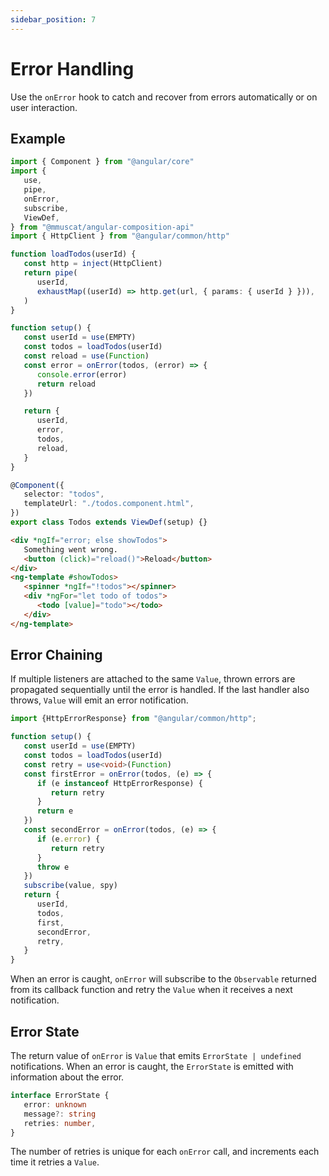 ```yaml
---
sidebar_position: 7
---
```


# Error Handling

Use the `onError` hook to catch and recover from errors automatically or on user interaction.

## Example

```ts title="Example: Error handling and recovery"
import { Component } from "@angular/core"
import {
   use,
   pipe,
   onError,
   subscribe,
   ViewDef,
} from "@mmuscat/angular-composition-api"
import { HttpClient } from "@angular/common/http"

function loadTodos(userId) {
   const http = inject(HttpClient)
   return pipe(
      userId,
      exhaustMap((userId) => http.get(url, { params: { userId } })),
   )
}

function setup() {
   const userId = use(EMPTY)
   const todos = loadTodos(userId)
   const reload = use(Function)
   const error = onError(todos, (error) => {
      console.error(error)
      return reload
   })

   return {
      userId,
      error,
      todos,
      reload,
   }
}

@Component({
   selector: "todos",
   templateUrl: "./todos.component.html",
})
export class Todos extends ViewDef(setup) {}
```

```html title="todos.component.html"
<div *ngIf="error; else showTodos">
   Something went wrong.
   <button (click)="reload()">Reload</button>
</div>
<ng-template #showTodos>
   <spinner *ngIf="!todos"></spinner>
   <div *ngFor="let todo of todos">
      <todo [value]="todo"></todo>
   </div>
</ng-template>
```

## Error Chaining

If multiple listeners are attached to the same `Value`, thrown errors are propagated sequentially until the error is
handled. If the last handler also throws, `Value` will emit an error notification.

```ts
import {HttpErrorResponse} from "@angular/common/http";

function setup() {
   const userId = use(EMPTY)
   const todos = loadTodos(userId)
   const retry = use<void>(Function)
   const firstError = onError(todos, (e) => {
      if (e instanceof HttpErrorResponse) {
         return retry
      }
      return e
   })
   const secondError = onError(todos, (e) => {
      if (e.error) {
         return retry
      }
      throw e
   })
   subscribe(value, spy)
   return {
      userId,
      todos,
      first,
      secondError,
      retry,
   }
}

```

When an error is caught, `onError` will subscribe to the `Observable` returned from its callback function and retry
the `Value` when it receives a next notification.

## Error State

The return value of `onError` is `Value` that emits `ErrorState | undefined` notifications. When an error is caught,
the `ErrorState` is emitted with information about the error.

```ts
interface ErrorState {
   error: unknown
   message?: string
   retries: number,
}
```

The number of retries is unique for each `onError` call, and increments each time it retries a `Value`.
